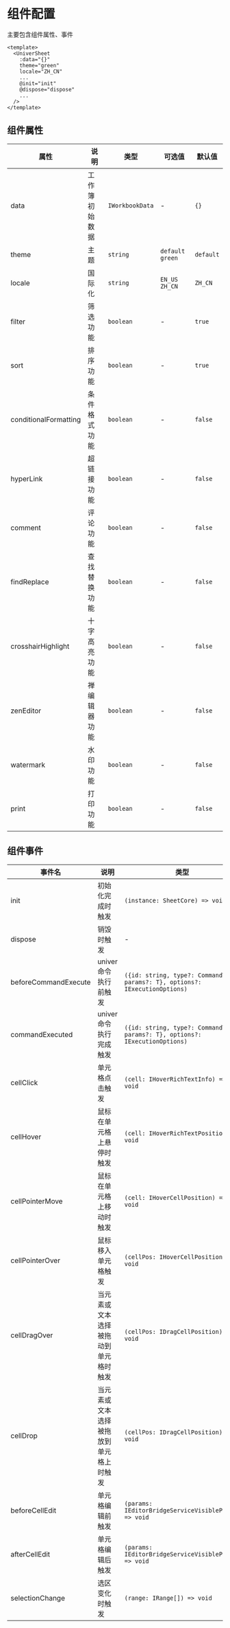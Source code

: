 # 组件配置

主要包含组件属性、事件

```vue
<template>
  <UniverSheet 
    :data="{}" 
    theme="green"
    locale="ZH_CN"
    ...
    @init="init"
    @dispose="dispose"
    ...
  />
</template>
```

## 组件属性


| 属性 | 说明 | 类型 | 可选值 | 默认值 |
| --- | --- | --- | --- | --- |
| data | 工作簿初始数据 |`IWorkbookData`|-| `{}` |
| theme | 主题 |`string`| `default` `green` | `default` |
| locale | 国际化|`string` | `EN_US` `ZH_CN` | `ZH_CN` |
| filter | 筛选功能 | `boolean` |-| `true` |
| sort | 排序功能 | `boolean` |-| `true` |
| conditionalFormatting | 条件格式功能 | `boolean` |-| `false` |
| hyperLink | 超链接功能 | `boolean` |-| `false` |
| comment | 评论功能 | `boolean` |-| `false` |
| findReplace | 查找替换功能 | `boolean` |-| `false` |
| crosshairHighlight | 十字高亮功能 | `boolean` |-| `false` |
| zenEditor | 禅编辑器功能 | `boolean` |-| `false` |
| watermark | 水印功能 | `boolean` |-| `false` |
| print | 打印功能 | `boolean` |-| `false` |

## 组件事件

| 事件名 | 说明 | 类型 |
| --- | --- | --- |
|init|初始化完成时触发|`(instance: SheetCore) => void`|
|dispose|销毁时触发|-|
|beforeCommandExecute|univer命令执行前触发|`({id: string, type?: CommandType, params?: T}, options?: IExecutionOptions)`|
|commandExecuted|univer命令执行完成触发|`({id: string, type?: CommandType, params?: T}, options?: IExecutionOptions)`|
|cellClick|单元格点击触发|`(cell: IHoverRichTextInfo) => void`|
|cellHover|鼠标在单元格上悬停时触发|`(cell: IHoverRichTextPosition) => void`|
|cellPointerMove|鼠标在单元格上移动时触发|`(cell: IHoverCellPosition) => void`|
|cellPointerOver|鼠标移入单元格触发|`(cellPos: IHoverCellPosition) => void`|
|cellDragOver|当元素或文本选择被拖动到单元格时触发|`(cellPos: IDragCellPosition) => void`|
|cellDrop|当元素或文本选择被拖放到单元格上时触发|`(cellPos: IDragCellPosition) => void`|
|beforeCellEdit|单元格编辑前触发|`(params: IEditorBridgeServiceVisibleParam) => void`|
|afterCellEdit|单元格编辑后触发|`(params: IEditorBridgeServiceVisibleParam) => void`|
|selectionChange|选区变化时触发|`(range: IRange[]) => void`|
